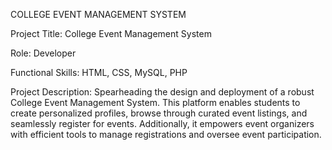 COLLEGE EVENT MANAGEMENT SYSTEM

Project Title: College Event Management System

Role: Developer

Functional Skills: HTML, CSS, MySQL, PHP

Project Description: Spearheading the design and deployment of a robust College Event Management System. This platform enables students to create personalized profiles, browse through curated event listings, and seamlessly register for events. Additionally, it empowers event organizers with efficient tools to manage registrations and oversee event participation.
